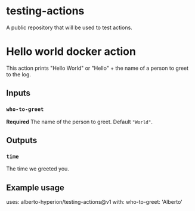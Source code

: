 # testing-actions
A public repository that will be used to test actions.

# Hello world docker action

This action prints "Hello World" or "Hello" + the name of a person to greet to the log.

## Inputs

### `who-to-greet`

**Required** The name of the person to greet. Default `"World"`.

## Outputs

### `time`

The time we greeted you.

## Example usage

uses: alberto-hyperion/testing-actions@v1
with:
  who-to-greet: 'Alberto'
